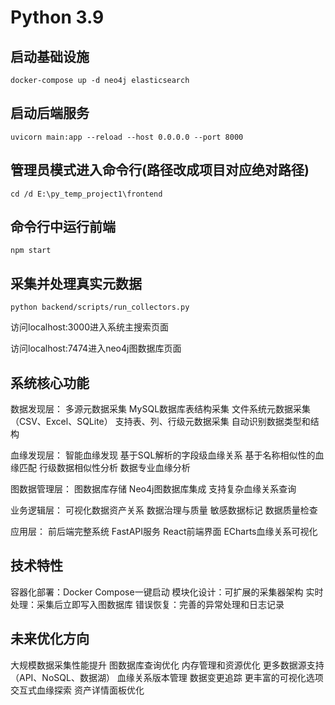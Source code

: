 # Python 3.9

## 启动基础设施
    docker-compose up -d neo4j elasticsearch

## 启动后端服务
    uvicorn main:app --reload --host 0.0.0.0 --port 8000

## 管理员模式进入命令行(路径改成项目对应绝对路径)
    cd /d E:\py_temp_project1\frontend

## 命令行中运行前端
    npm start

## 采集并处理真实元数据
    python backend/scripts/run_collectors.py

访问localhost:3000进入系统主搜索页面

访问localhost:7474进入neo4j图数据库页面


## 系统核心功能
数据发现层：
多源元数据采集
MySQL数据库表结构采集
文件系统元数据采集（CSV、Excel、SQLite）
支持表、列、行级元数据采集
自动识别数据类型和结构

血缘发现层：
智能血缘发现
基于SQL解析的字段级血缘关系
基于名称相似性的血缘匹配
行级数据相似性分析
数据专业血缘分析

图数据管理层：
图数据库存储
Neo4j图数据库集成
支持复杂血缘关系查询

业务逻辑层：
可视化数据资产关系
数据治理与质量
敏感数据标记
数据质量检查

应用层：
前后端完整系统
FastAPI服务
React前端界面
ECharts血缘关系可视化


## 技术特性
容器化部署：Docker Compose一键启动
模块化设计：可扩展的采集器架构
实时处理：采集后立即写入图数据库
错误恢复：完善的异常处理和日志记录

## 未来优化方向
大规模数据采集性能提升
图数据库查询优化
内存管理和资源优化
更多数据源支持（API、NoSQL、数据湖）
血缘关系版本管理
数据变更追踪
更丰富的可视化选项
交互式血缘探索
资产详情面板优化